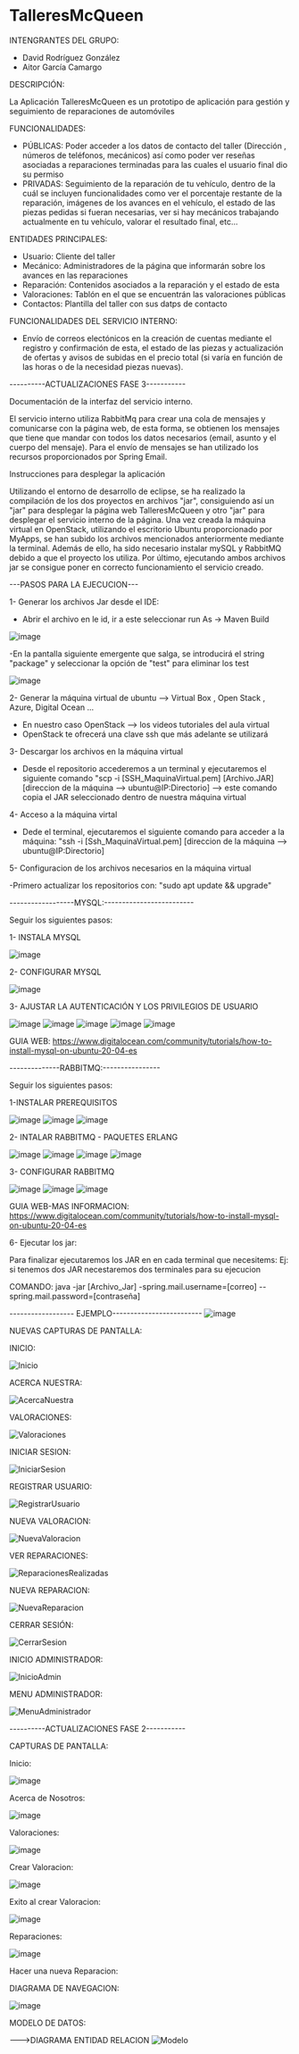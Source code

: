 # TalleresMcQueen

INTENGRANTES DEL GRUPO:
 - David Rodríguez González
 - Aitor García Camargo
 
DESCRIPCIÓN:

La Aplicación TalleresMcQueen es un prototipo de aplicación para gestión y seguimiento de reparaciones de automóviles

FUNCIONALIDADES:
 - PÚBLICAS: Poder acceder a los datos de contacto del taller (Dirección , números de teléfonos, mecánicos) así como poder ver reseñas asociadas a reparaciones terminadas para las cuales el usuario final dio su permiso
 - PRIVADAS: Seguimiento de la reparación de tu vehículo, dentro de la cuál se incluyen funcionalidades como ver el porcentaje restante de la reparación, imágenes de los avances en el vehículo, el estado de las piezas pedidas si fueran necesarias, ver si hay mecánicos trabajando actualmente en tu vehículo, valorar el resultado final, etc...

ENTIDADES PRINCIPALES:
  - Usuario: Cliente del taller
  - Mecánico: Administradores de la página que informarán sobre los avances en las reparaciones
  - Reparación: Contenidos asociados a la reparación y el estado de esta
  - Valoraciones: Tablón en el que se encuentrán las valoraciones públicas
  - Contactos: Plantilla del taller con sus datps de contacto
 
FUNCIONALIDADES DEL SERVICIO INTERNO:
 - Envío de correos electónicos en la creación de cuentas mediante el registro y confirmación de esta, el estado de las piezas y actualización de ofertas y avisos de subidas en el precio total (si varía en función de las horas o de la necesidad piezas nuevas).

----------ACTUALIZACIONES FASE 3-----------

Documentación de la interfaz del servicio interno.

El servicio interno utiliza RabbitMq para crear una cola de mensajes y comunicarse con la página web, de esta forma, se obtienen los mensajes que tiene que mandar con todos los datos necesarios (email, asunto y el cuerpo del mensaje). Para el envío de mensajes se han utilizado los recursos proporcionados por Spring Email.

Instrucciones para desplegar la aplicación

Utilizando el entorno de desarrollo de eclipse, se ha realizado la compilación de los dos proyectos en archivos "jar", consiguiendo así un "jar" para desplegar la página web TalleresMcQueen y otro "jar" para desplegar el servicio interno de la página. Una vez creada la máquina virtual en OpenStack, utilizando el escritorio Ubuntu proporcionado por MyApps, se han subido los archivos mencionados anteriormente mediante la terminal. Además de ello, ha sido necesario instalar mySQL y RabbitMQ debido a que el proyecto los utiliza. Por último, ejecutando ambos archivos jar se consigue poner en correcto funcionamiento el servicio creado.

---PASOS PARA LA EJECUCION---

1- Generar los archivos Jar desde el IDE:

- Abrir el archivo en le id, ir a este seleccionar run As -> Maven Build

![image](https://user-images.githubusercontent.com/123817881/228230262-fcfe5717-8b1a-473b-97d3-41c68adf4b6c.png)

-En la pantalla siguiente emergente que salga, se introducirá el string "package" y seleccionar la opción de "test" para eliminar los test 

![image](https://user-images.githubusercontent.com/123817881/228230379-9df81c5f-9483-4776-b456-b1414c2e553e.png)

2- Generar la máquina virtual de ubuntu --> Virtual Box , Open Stack , Azure, Digital Ocean ...

  - En nuestro caso OpenStack --> los videos tutoriales del aula virtual
  - OpenStack te ofrecerá una clave ssh que más adelante se utilizará 

3- Descargar los archivos en la máquina virtual

- Desde el repositorio accederemos a un terminal y ejecutaremos el siguiente comando "scp -i [SSH_MaquinaVirtual.pem] [Archivo.JAR] [direccion de la máquina --> ubuntu@IP:Directorio] --> este comando copia el JAR seleccionado dentro de nuestra máquina virtual

4- Acceso a la máquina virtal

 - Dede el terminal, ejecutaremos el siguiente comando para acceder a la máquina: "ssh -i [Ssh_MaquinaVirtual.pem] [direccion de la máquina --> ubuntu@IP:Directorio] 

5- Configuracion de los archivos necesarios en la máquina virtual

 -Primero actualizar los repositorios con: "sudo apt update && upgrade"

 ------------------MYSQL:-------------------------

Seguir los siguientes pasos:

 1- INSTALA MYSQL
 
 ![image](https://user-images.githubusercontent.com/123817881/228233738-ca85f779-4bcc-41ca-ab1a-b9891a58bf97.png)
 
 2- CONFIGURAR MYSQL
 
 ![image](https://user-images.githubusercontent.com/123817881/228233807-959ff0c0-cbb2-4f47-bd8b-69c661038e10.png)
 
 3- AJUSTAR LA AUTENTICACIÓN Y LOS PRIVILEGIOS DE USUARIO
 
 ![image](https://user-images.githubusercontent.com/123817881/228233886-8e3e3afe-fbcd-44bb-8f11-4b4e3a0e053b.png)
 ![image](https://user-images.githubusercontent.com/123817881/228237561-a76ab74a-c5ae-454d-8f27-6bc6b4d36844.png)
 ![image](https://user-images.githubusercontent.com/123817881/228237445-dd6157cd-5e77-4bff-b1c0-02e29ceb73c6.png)
 ![image](https://user-images.githubusercontent.com/123817881/228237161-b7b73c7e-2812-4e04-9a32-875577fe067d.png)
 ![image](https://user-images.githubusercontent.com/123817881/228234348-c00768fc-3f4c-4492-a5bb-7b862e64d80a.png)

 
 GUIA WEB:
 https://www.digitalocean.com/community/tutorials/how-to-install-mysql-on-ubuntu-20-04-es
 

 
--------------RABBITMQ:----------------

Seguir los siguientes pasos:

 1-INSTALAR PREREQUISITOS
 
 ![image](https://user-images.githubusercontent.com/123817881/228235150-5f5fd0b7-0d86-44c3-972a-9d11fabbbcfa.png)
 ![image](https://user-images.githubusercontent.com/123817881/228235188-60438c28-a15e-4e76-bf9f-dbcfaed7bdbf.png)
 ![image](https://user-images.githubusercontent.com/123817881/228235259-93ad4c46-026e-4f8f-a88c-c630bbeeb554.png)

 
 2- INTALAR RABBITMQ - PAQUETES ERLANG
 
 ![image](https://user-images.githubusercontent.com/123817881/228234871-d5382191-cfad-4b4c-aa1b-20cb8412631e.png)
 ![image](https://user-images.githubusercontent.com/123817881/228234897-bfb31ee5-48e0-4fc4-8fca-db1df93f248a.png)
 ![image](https://user-images.githubusercontent.com/123817881/228234962-fb0a10a8-6da4-4de1-b7b2-e5f69e886461.png)
 ![image](https://user-images.githubusercontent.com/123817881/228234998-d1d78e9b-1e1d-4424-924d-3424c1c602a1.png)
  
 3- CONFIGURAR RABBITMQ

 ![image](https://user-images.githubusercontent.com/123817881/228235543-6be41de7-47ca-47a3-b776-8ffee880e2ee.png)
 ![image](https://user-images.githubusercontent.com/123817881/228235581-30c5fe31-17df-4355-8911-a506353162a1.png)
 ![image](https://user-images.githubusercontent.com/123817881/228235625-b21b0751-2561-4e61-9b3c-02a983f74619.png)


 GUIA WEB-MAS INFORMACION:
 https://www.digitalocean.com/community/tutorials/how-to-install-mysql-on-ubuntu-20-04-es
 
6- Ejecutar los jar:

Para  finalizar ejecutaremos los JAR en en cada terminal que necesitems: Ej: si tenemos dos JAR necestaremos dos terminales para su ejecucion
 
 COMANDO: java -jar [Archivo_Jar] -spring.mail.username=[correo] --spring.mail.password=[contraseña]
 
------------------ EJEMPLO-------------------------
 ![image](https://user-images.githubusercontent.com/123817881/228233363-e2cc4ede-f259-41bc-9c8b-a00e0c7cbaa6.png)


NUEVAS CAPTURAS DE PANTALLA:

INICIO:

![Inicio](https://user-images.githubusercontent.com/123817881/228057698-b2f439bb-ddce-46e0-a3b8-66bbbfc51910.png)

ACERCA NUESTRA:

![AcercaNuestra](https://user-images.githubusercontent.com/123817881/228058086-b1c89da5-744e-4a06-983f-b8117587ee9b.png)

VALORACIONES:

![Valoraciones](https://user-images.githubusercontent.com/123817881/228058132-a24d9c0e-318e-4440-b557-315dcb7363e3.png)

INICIAR SESION:

![IniciarSesion](https://user-images.githubusercontent.com/123817881/228058174-b345f8ac-2c20-43ef-874e-072a0ee315f2.png)

REGISTRAR USUARIO:

![RegistrarUsuario](https://user-images.githubusercontent.com/123817881/228058330-6cde7e61-18ea-4f58-87d6-afe44d3bc85c.png)

NUEVA VALORACION:

![NuevaValoracion](https://user-images.githubusercontent.com/123817881/228058302-871b86e2-2f40-43dc-ba1d-1bcb898e0042.png)

VER REPARACIONES:

![ReparacionesRealizadas](https://user-images.githubusercontent.com/123817881/228058312-7756bd25-d6d9-4e5f-af81-f43eae2cff66.png)

NUEVA REPARACION:

![NuevaReparacion](https://user-images.githubusercontent.com/123817881/228058290-eafb0a6d-58ee-485f-8bf9-8391f80a0f10.png)

CERRAR SESIÓN:

![CerrarSesion](https://user-images.githubusercontent.com/123817881/228058226-e21e6210-2e17-4e31-8bb6-972bcb8f4555.png)

INICIO ADMINISTRADOR:

![InicioAdmin](https://user-images.githubusercontent.com/123817881/228058264-92b10b68-efc5-4125-acdc-94fb58d56c58.png)

MENU ADMINISTRADOR:

![MenuAdministrador](https://user-images.githubusercontent.com/123817881/228058278-048abafb-4b5d-47cc-8003-93a4719e5cac.png)




----------ACTUALIZACIONES FASE 2-----------

CAPTURAS DE PANTALLA:

Inicio:

![image](https://user-images.githubusercontent.com/119364189/221859059-6ac7daec-92f0-4aa1-a8cd-fae9b5781c42.png)


Acerca de Nosotros:

![image](https://user-images.githubusercontent.com/119364189/221859204-d12b7ae3-1d58-4d40-be0c-e6ef460872cf.png)

Valoraciones:

![image](https://user-images.githubusercontent.com/119364189/221859309-0a76a56e-21a6-4791-8d6f-fe3cacb32141.png)

  
  Crear Valoracion:
  
 ![image](https://user-images.githubusercontent.com/119364189/221859380-4a3eba18-176f-49c1-95c5-aa589a866a24.png)

  Exito al crear Valoracion:
 
  ![image](https://user-images.githubusercontent.com/119364189/221859466-2fbe5904-332c-4a39-a4f4-2c4b1c249dc4.png)

Reparaciones:

![image](https://user-images.githubusercontent.com/119364189/221859548-1286b8f9-eee1-45f6-a637-c3bf42566052.png)


  Hacer una nueva Reparacion:
  

DIAGRAMA DE NAVEGACION:

![image](https://user-images.githubusercontent.com/119364189/221834298-f54f2eb1-139c-4b41-8cd1-0cc26d0940e7.png)


MODELO DE DATOS:
 
 --->DIAGRAMA ENTIDAD RELACION
 ![Modelo](https://user-images.githubusercontent.com/123817881/221811846-f557af82-69d2-4278-9ab9-7c29493e3325.png)

